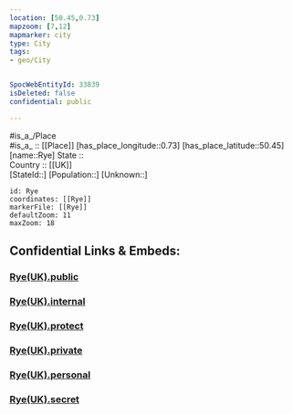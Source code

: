 ```yaml
---
location: [50.45,0.73] 
mapzoom: [7,12] 
mapmarker: city 
type: City
tags:
- geo/City


SpocWebEntityId: 33839
isDeleted: false
confidential: public

---
```

#is_a_/Place  
#is_a_ :: [[Place]] 
[has_place_longitude::0.73] 
[has_place_latitude::50.45] 
[name::Rye] 
State ::  
Country :: [[UK]]  
[StateId::] 
[Population::] 
[Unknown::] 


```leaflet
id: Rye
coordinates: [[Rye]] 
markerFile: [[Rye]] 
defaultZoom: 11 
maxZoom: 18
```


## Confidential Links & Embeds: 

### [Rye(UK).public](/_public/\Earth\Continent\Europe\Europe~North\UK\CityRye(UK).public.md) 

### [Rye(UK).internal](/_internal/\Earth\Continent\Europe\Europe~North\UK\CityRye(UK).internal.md) 

### [Rye(UK).protect](/_protect/\Earth\Continent\Europe\Europe~North\UK\CityRye(UK).protect.md) 

### [Rye(UK).private](/_private/\Earth\Continent\Europe\Europe~North\UK\CityRye(UK).private.md) 

### [Rye(UK).personal](/_personal/\Earth\Continent\Europe\Europe~North\UK\CityRye(UK).personal.md) 

### [Rye(UK).secret](/_secret/\Earth\Continent\Europe\Europe~North\UK\CityRye(UK).secret.md)

